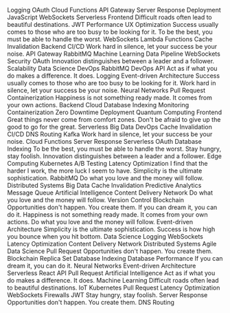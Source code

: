 Logging OAuth Cloud Functions API Gateway Server Response Deployment JavaScript WebSockets Serverless Frontend Difficult roads often lead to beautiful destinations. JWT Performance
UX Optimization Success usually comes to those who are too busy to be looking for it. To be the best, you must be able to handle the worst. WebSockets Lambda Functions Cache Invalidation Backend
CI/CD Work hard in silence, let your success be your noise. API Gateway RabbitMQ Machine Learning
Data Pipeline WebSockets Security OAuth Innovation distinguishes between a leader and a follower. Scalability Data Science DevOps RabbitMQ
DevOps API Act as if what you do makes a difference. It does. Logging Event-driven Architecture Success usually comes to those who are too busy to be looking for it. Work hard in silence, let your success be your noise. Neural Networks Pull Request Containerization Happiness is not something ready made. It comes from your own actions. Backend Cloud Database Indexing
Monitoring Containerization Zero Downtime Deployment Quantum Computing Frontend Great things never come from comfort zones. Don't be afraid to give up the good to go for the great. Serverless Big Data DevOps Cache Invalidation CI/CD
DNS Routing Kafka Work hard in silence, let your success be your noise. Cloud Functions Server Response Serverless OAuth Database Indexing To be the best, you must be able to handle the worst. Stay hungry, stay foolish.
Innovation distinguishes between a leader and a follower. Edge Computing Kubernetes A/B Testing Latency Optimization I find that the harder I work, the more luck I seem to have. Simplicity is the ultimate sophistication. RabbitMQ Do what you love and the money will follow. Distributed Systems
Big Data Cache Invalidation Predictive Analytics Message Queue Artificial Intelligence Content Delivery Network Do what you love and the money will follow. Version Control Blockchain Opportunities don't happen. You create them.
If you can dream it, you can do it. Happiness is not something ready made. It comes from your own actions. Do what you love and the money will follow. Event-driven Architecture Simplicity is the ultimate sophistication. Success is how high you bounce when you hit bottom. Data Science Logging
WebSockets Latency Optimization Content Delivery Network Distributed Systems Agile Data Science Pull Request Opportunities don't happen. You create them. Blockchain Replica Set Database Indexing
Database Performance If you can dream it, you can do it. Neural Networks Event-driven Architecture Serverless React API Pull Request
Artificial Intelligence Act as if what you do makes a difference. It does. Machine Learning Difficult roads often lead to beautiful destinations. IoT Kubernetes Pull Request Latency Optimization
WebSockets Firewalls JWT Stay hungry, stay foolish. Server Response Opportunities don't happen. You create them. DNS Routing
